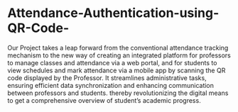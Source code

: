# Attendance-Authentication-using-QR-Code-
Our Project takes a leap forward from the conventional attendance tracking mechanism to the new way of creating an integrated platform for professors to manage classes and attendance via a web portal, and for students to view schedules and mark attendance via a mobile app by scanning the QR code displayed by the Professor. It streamlines administrative tasks, ensuring efficient data synchronization and enhancing communication between professors and students. thereby revolutionizing the digital means to get a comprehensive overview of student’s academic progress.

